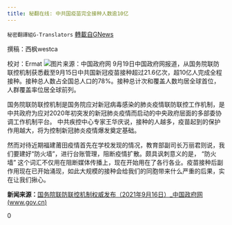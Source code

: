 ```yaml
---
title: 秘翻在线: 中共国疫苗完全接种人数逾10亿
---
```

`秘密翻譯組G-Translators` [轉載自GNews](https://gnews.org/zh-hans/1543161/)

撰稿：西枫westca

校对：Ermat
![](https://assets.gnews.org/wp-content/uploads/2021/09/unnamed-2.png)图片来源：中国政府网
9月19日中国政府网报道，从国务院联防联控机制获悉截至9月15日中共国新冠疫苗接种超过21.6亿次，超10亿人完成全程接种。接种总人数占全国总人口的78%。接种总计次和覆盖人数均居全球首位，人群覆盖率位居全球前列。

国务院联防联控机制是国务院应对新冠病毒感染的肺炎疫情联防联控工作机制，是中共政府为应对2020年初突发的新冠肺炎疫情而启动的中央政府层面的多部委协调工作机制平台。 中共疾控中心专家王华庆说，接种的人越多，疫苗起到的保护作用越大，将为控制新冠肺炎疫情爆发奠定基础。

然而对待近期福建莆田疫情首先在学校发现的情况，教育部副司长万丽君则说，我们要建好“防火墙”，进行台账管理，阻断疫情扩散。颇具讽刺意义的是， “防火墙” 这个词汇不仅用在阻断媒体传播上，现在开始用在了各行各业。疫苗接种后副作用现在已开始涌现，如此大规模的接种会给我们的同胞带来什么严重的后果，实在让我们揪心。

**新闻来源：**[国务院联防联控机制权威发布（2021年9月16日）\_中国政府网 (www.gov.cn)](http://www.gov.cn/xinwen/gwylflkjz167/index.htm)

0
